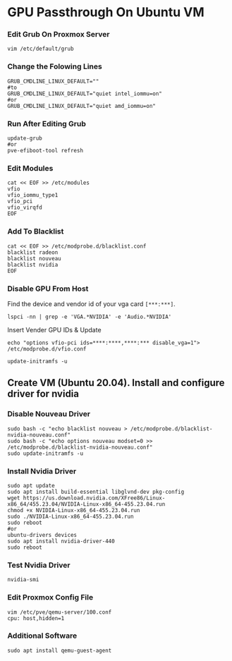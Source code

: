 # GPU Passthrough On Ubuntu VM

### Edit Grub On Proxmox Server
```
vim /etc/default/grub
```

### Change the Folowing Lines
```
GRUB_CMDLINE_LINUX_DEFAULT=""
#to
GRUB_CMDLINE_LINUX_DEFAULT="quiet intel_iommu=on"
#or
GRUB_CMDLINE_LINUX_DEFAULT="quiet amd_iommu=on"
```

### Run After Editing Grub
```
update-grub
#or
pve-efiboot-tool refresh
```

### Edit Modules
```
cat << EOF >> /etc/modules
vfio
vfio_iommu_type1
vfio_pci
vfio_virqfd
EOF
```

### Add To Blacklist
```
cat << EOF >> /etc/modprobe.d/blacklist.conf
blacklist radeon
blacklist nouveau
blacklist nvidia
EOF
```

### Disable GPU From Host
Find the device and vendor id of your vga card ```[***:***]```.
```
lspci -nn | grep -e 'VGA.*NVIDIA' -e 'Audio.*NVIDIA'
```

Insert Vender GPU IDs & Update
```
echo "options vfio-pci ids=****:****,****:*** disable_vga=1"> /etc/modprobe.d/vfio.conf
```
```
update-initramfs -u
```

## Create VM (Ubuntu 20.04). Install and configure driver for nvidia

### Disable Nouveau Driver
```
sudo bash -c "echo blacklist nouveau > /etc/modprobe.d/blacklist-nvidia-nouveau.conf"
sudo bash -c "echo options nouveau modset=0 >> /etc/modprobe.d/blacklist-nvidia-nouveau.conf"
sudo update-initramfs -u
```

### Install Nvidia Driver
```
sudo apt update
sudo apt install build-essential libglvnd-dev pkg-config
wget https://us.download.nvidia.com/XFree86/Linux-x86_64/455.23.04/NVIDIA-Linux-x86_64-455.23.04.run
chmod +x NVIDIA-Linux-x86_64-455.23.04.run
sudo ./NVIDIA-Linux-x86_64-455.23.04.run
sudo reboot
#or
ubuntu-drivers devices
sudo apt install nvidia-driver-440
sudo reboot
```

### Test Nvidia Driver
```
nvidia-smi
```

### Edit Proxmox Config File
```
vim /etc/pve/qemu-server/100.conf
cpu: host,hidden=1
```

### Additional Software
```
sudo apt install qemu-guest-agent
```
